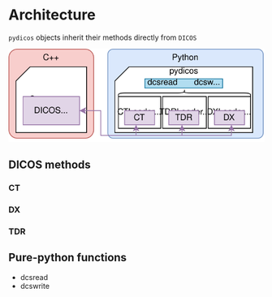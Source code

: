 # Architecture

`pydicos` objects inherit their methods directly from `DICOS`

<div align="center">
<img width="850" src="../assets/architecture.svg">
</div>

## DICOS methods

### CT

### DX

### TDR

## Pure-python functions

- dcsread
- dcswrite